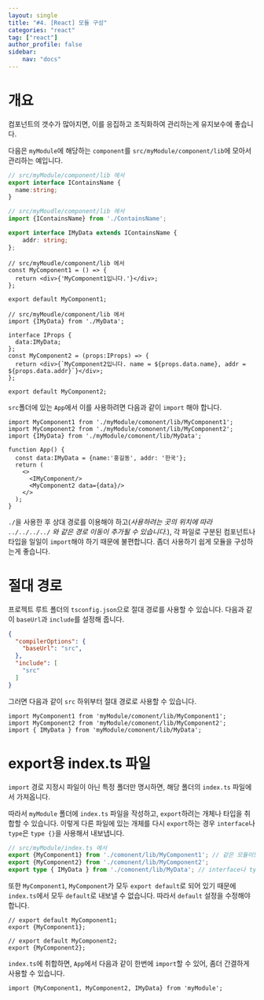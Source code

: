 ```yaml
---
layout: single
title: "#4. [React] 모듈 구성"
categories: "react"
tag: ["react"]
author_profile: false
sidebar: 
    nav: "docs"
---
```


# 개요

컴포넌트의 갯수가 많아지면, 이를 응집하고 조직화하여 관리하는게 유지보수에 좋습니다.

다음은 `myModule`에 해당하는 `component`를 `src/myModule/component/lib`에 모아서 관리하는 예입니다.

```typescript
// src/myModule/component/lib 에서
export interface IContainsName {
  name:string;
}
```

```typescript
// src/myMoudle/component/lib 에서
import {IContainsName} from './ContainsName';

export interface IMyData extends IContainsName {
    addr: string;
};
```

```tsx
// src/myMoudle/component/lib 에서
const MyComponent1 = () => {
  return <div>{'MyComponent1입니다.'}</div>;
};
  
export default MyComponent1;
```

```tsx
// src/myMoudle/component/lib 에서
import {IMyData} from './MyData';

interface IProps {
  data:IMyData;
};
const MyComponent2 = (props:IProps) => {
  return <div>{`MyComponent2입니다. name = ${props.data.name}, addr = ${props.data.addr}`}</div>;
};

export default MyComponent2;
```

`src`폴더에 있는 `App`에서 이를 사용하려면 다음과 같이 `import` 해야 합니다.

```tsx
import MyComponent1 from './myModule/comonent/lib/MyComponent1';
import MyComponent2 from './myModule/comonent/lib/MyComponent2';
import {IMyData} from './myModule/comonent/lib/MyData';

function App() {
  const data:IMyData = {name:'홍길동', addr: '한국'};
  return (
    <>
      <IMyComponent/>
      <MyComponent2 data={data}/>
    </>
  );
}  
```     

`./`을 사용한 후 상대 경로를 이용해야 하고(*사용하려는 곳의 위치에 따라 `../../../../` 와 같은 경로 이동이 추가될 수 있습니다.*), 각 파일로 구분된 컴포넌트나 타입을 일일이 `import`해야 하기 때문에 불편합니다. 좀더 사용하기 쉽게 모듈을 구성하는게 좋습니다.

# 절대 경로

프로젝트 루트 폴더의 `tsconfig.json`으로 절대 경로를 사용할 수 있습니다. 다음과 같이 `baseUrl`과 `include`를 설정해 줍니다. 

```json
{
  "compilerOptions": {
    "baseUrl": "src",
  },
  "include": [
    "src" 
  ]
}
```

그러면 다음과 같이 `src` 하위부터 절대 경로로 사용할 수 있습니다.

```tsx
import MyComponent1 from 'myModule/comonent/lib/MyComponent1';
import MyComponent2 from 'myModule/comonent/lib/MyComponent2';
import { IMyData } from 'myModule/comonent/lib/MyData';
```

# export용 index.ts 파일

`import` 경로 지정시 파일이 아닌 특정 폴더만 명시하면, 해당 폴더의 `index.ts` 파일에서 가져옵니다.

따라서 `myModule` 폴더에 `index.ts` 파일을 작성하고, `export`하려는 개체나 타입을 취합할 수 있습니다. 이렇게 다른 파일에 있는 개체를 다시 `export`하는 경우 `interface`나 `type`은 `type {}`을 사용해서 내보냅니다. 

```ts
// src/myModule/index.ts 에서
export {MyComponent1} from './comonent/lib/MyComponent1'; // 같은 모듈이므로 상대 경로로 했습니다.
export {MyComponent2} from './comonent/lib/MyComponent2';
export type { IMyData } from './comonent/lib/MyData'; // interface나 type은 type {} 을 사용합니다.
```

또한 `MyComponent1`, `MyComponent`가 모두 `export default`로 되어 있기 때문에 `index.ts`에서 모두 `default`로 내보낼 수 없습니다. 따라서 `default` 설정을 수정해야 합니다.

```tsx
// export default MyComponent1;
export {MyComponent1};

// export default MyComponent2;
export {MyComponent2};
```

`index.ts`에 취합하면, `App`에서 다음과 같이 한번에 `import`할 수 있어, 좀더 간결하게 사용할 수 있습니다.

```tsx
import {MyComponent1, MyComponent2, IMyData} from 'myModule';
```